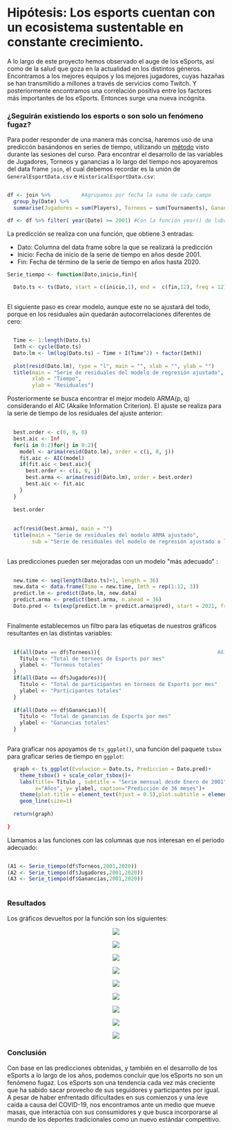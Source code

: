 # Hipótesis: Los esports cuentan con un ecosistema sustentable en constante crecimiento.

A lo largo de este proyecto hemos observado el auge de los eSports, así como de la salud que goza en la actualidad en los distintos géneros. Encontramos a los mejores equipos y los mejores jugadores, cuyas hazañas se han transmitido a millones a través de servicios como Twitch. Y posteriormente encontramos una correlación positiva entre los factores más importantes de los eSports. Entonces surge una nueva incógnita.

### ¿Seguirán existiendo los esports o son solo un fenómeno fugaz? 

Para poder responder de una manera más concisa, haremos uso de una prediccón basándonos en series de tiempo, utilizando un [método](https://github.com/beduExpert/Programacion-con-R-Santander/tree/master/Sesion-06/Ejemplo-02) visto durante las sesiones del curso. Para encontrar el desarrollo de las variables de Jugadores, Torneos y ganancias a lo largo del tiempo nos apoyaremos del data frame `join`, el cual debemos recordar es la unión de `GeneralEsportData.csv` e `HistoricalEsportData.csv`:

```R

df <- join %>%          #Agrupamos por fecha la suma de cada campo
  group_by(Date) %>%
  summarise(Jugadores = sum(Players), Torneos = sum(Tournaments), Ganancias = sum(Earnings)) 

df <- df %>% filter( year(Date) >= 2001) #Con la función year() de lubridate y un filtro, conservamos datos a partir de 2001 los cuales presentan continuidad.

```

La predicción se realiza con una función, que obtiene 3 entradas:

- Dato: Columna del data frame sobre la que se realizará la predicción
- Inicio: Fecha de inicio de la serie de tiempo en años desde 2001.
- Fin: Fecha de término de la serie de tiempo en años hasta 2020.

```R
Serie_tiempo <- function(Dato,inicio,fin){
  
  Dato.ts <- ts(Dato, start = c(inicio,1), end =  c(fin,12), freq = 12)        #Se crea la serie de tiempo con los datos de entrada y una frecuencia de 12 meses.
  
```  

El siguiente paso es crear modelo, aunque este no se ajustará del todo, porque en los residuales aún quedarán autocorrelaciones diferentes de cero:
  
```R  

  Time <- 1:length(Dato.ts)                                          
  Imth <- cycle(Dato.ts)                                             
  Dato.lm <- lm(log(Dato.ts) ~ Time + I(Time^2) + factor(Imth))       
  
  plot(resid(Dato.lm), type = "l", main = "", xlab = "", ylab = "")   
  title(main = "Serie de residuales del modelo de regresión ajustado",
        xlab = "Tiempo",
        ylab = "Residuales")
```        
 
Posteriormente se busca encontrar el mejor modelo ARMA(p, q) considerando el AIC (Akaike Information Criterion). El ajuste se realiza para la serie de tiempo de los residuales del ajuste anterior:
        
```R
  
  best.order <- c(0, 0, 0)
  best.aic <- Inf
  for(i in 0:2)for(j in 0:2){
    model <- arima(resid(Dato.lm), order = c(i, 0, j))
    fit.aic <- AIC(model)
    if(fit.aic < best.aic){
      best.order <- c(i, 0, j)
      best.arma <- arima(resid(Dato.lm), order = best.order)
      best.aic <- fit.aic
    }
  }
  
  best.order
  
  
  acf(resid(best.arma), main = "")
  title(main = "Serie de residuales del modelo ARMA ajustado",
        sub = "Serie de residuales del modelo de regresión ajustado a los datos")
  
```  

Las predicciones pueden ser mejoradas con un modelo "más adecuado" :

  
```R  
  
  new.time <- seq(length(Dato.ts)+1, length = 36)
  new.data <- data.frame(Time = new.time, Imth = rep(1:12, 3))
  predict.lm <- predict(Dato.lm, new.data)
  predict.arma <- predict(best.arma, n.ahead = 36)
  Dato.pred <- ts(exp(predict.lm + predict.arma$pred), start = 2021, freq = 12)
  
```

Finalmente establecemos un filtro para las etiquetas de nuestros gráficos resultantes en las distintas variables:

```R
  
  if(all(Dato == df$Torneos)){                                      #All() compara elemento a elemento la igualdad
    Titulo <- "Total de torneos de Esports por mes"
    ylabel <- "Torneos totales"
  }
  if(all(Dato == df$Jugadores)){
    Titulo <- "Total de participantes en torneos de Esports por mes"
    ylabel <- "Participantes totales"
  }
  
  if(all(Dato == df$Ganancias)){
    Titulo <- "Total de ganancias de Esports por mes"
    ylabel <- "Ganancias totales"
  }
  
```

Para graficar nos apoyamos de `ts_ggplot()`, una función del paquete `tsbox` para graficar series de tiempo en `ggplot`:
  
```R  
  graph <- ts_ggplot(Evolucion = Dato.ts, Prediccion = Dato.pred)+                                
    theme_tsbox() + scale_color_tsbox()+
    labs(title= Titulo , subtitle = "Serie mensual desde Enero de 2001",
         x="Años", y= ylabel, caption="Predicción de 36 meses")+
    theme(plot.title = element_text(hjust = 0.5),plot.subtitle = element_text(hjust = 0.5))+
    geom_line(size=1)
  
  return(graph)
  
}

```

Llamamos a las funciones con las columnas que nos interesan en el periodo adecuado:

```R

(A1 <- Serie_tiempo(df$Torneos,2001,2020))
(A2 <- Serie_tiempo(df$Jugadores,2001,2020))
(A3 <- Serie_tiempo(df$Ganancias,2001,2020))
   
```

### Resultados

Los gráficos devueltos por la función son los siguientes:

<p align="center">
<img src="../../Imágenes/Proyecto6.1.jpeg">
</p>

<p align="center">
<img src="../../Imágenes/Proyecto6.2.jpeg">
</p>

<p align="center">
<img src="../../Imágenes/Proyecto6.3.jpeg">
</p>

<p align="center">
<img src="../../Imágenes/Proyecto6.4.jpeg">
</p>

<p align="center">
<img src="../../Imágenes/Proyecto6.5.jpeg">
</p>

<p align="center">
<img src="../../Imágenes/Proyecto6.6.jpeg">
</p>

<p align="center">
<img src="../../Imágenes/Proyecto6.7.jpeg">
</p>

<p align="center">
<img src="../../Imágenes/Proyecto6.8.jpeg">
</p>

<p align="center">
<img src="../../Imágenes/Proyecto6.9.jpeg">
</p>

### Conclusión

Con base en las predicciones obtenidas, y también en el desarrollo de los eSports a lo largo de los años, podemos concluir que los eSports no son un fenómeno fugaz. Los eSports son una tendencia cada vez más creciente que ha sabido sacar provecho de sus seguidores y participantes por igual. A pesar de haber enfrentado dificultades en sus comienzos y una leve caída a causa del COVID-19, nos encontramos ante un medio que mueve masas, que interactúa con sus consumidores y que busca incorporarse al mundo de los deportes tradicionales como un nuevo estándar competitivo.
